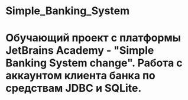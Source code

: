 # Simple_Banking_System
# Обучающий проект с платформы JetBrains Academy - "Simple Banking System change". Работа с аккаунтом клиента банка по средствам JDBC и SQLite.
